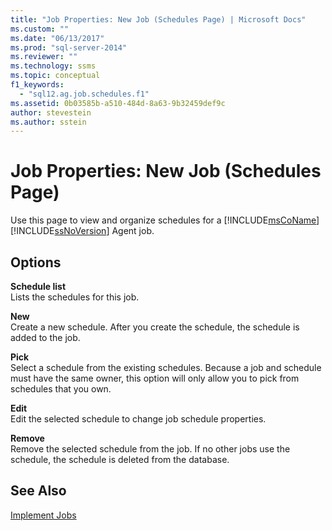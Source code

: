 ```yaml
---
title: "Job Properties: New Job (Schedules Page) | Microsoft Docs"
ms.custom: ""
ms.date: "06/13/2017"
ms.prod: "sql-server-2014"
ms.reviewer: ""
ms.technology: ssms
ms.topic: conceptual
f1_keywords: 
  - "sql12.ag.job.schedules.f1"
ms.assetid: 0b03585b-a510-484d-8a63-9b32459def9c
author: stevestein
ms.author: sstein
---
```

# Job Properties: New Job (Schedules Page)
  Use this page to view and organize schedules for a [!INCLUDE[msCoName](../../includes/msconame-md.md)] [!INCLUDE[ssNoVersion](../../includes/ssnoversion-md.md)] Agent job.  
  
## Options  
 **Schedule list**  
 Lists the schedules for this job.  
  
 **New**  
 Create a new schedule. After you create the schedule, the schedule is added to the job.  
  
 **Pick**  
 Select a schedule from the existing schedules. Because a job and schedule must have the same owner, this option will only allow you to pick from schedules that you own.  
  
 **Edit**  
 Edit the selected schedule to change job schedule properties.  
  
 **Remove**  
 Remove the selected schedule from the job. If no other jobs use the schedule, the schedule is deleted from the database.  
  
## See Also  
 [Implement Jobs](implement-jobs.md)  
  
  
